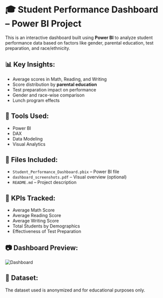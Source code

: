 # 🎓 Student Performance Dashboard – Power BI Project

This is an interactive dashboard built using **Power BI** to analyze student performance data based on factors like gender, parental education, test preparation, and race/ethnicity.

## 📊 Key Insights:
- Average scores in Math, Reading, and Writing
- Score distribution by **parental education**
- Test preparation impact on performance
- Gender and race-wise comparison
- Lunch program effects

## 🔧 Tools Used:
- Power BI
- DAX
- Data Modeling
- Visual Analytics

## 📁 Files Included:
- `Student_Performance_Dashboard.pbix` – Power BI file
- `dashboard_screenshots.pdf` – Visual overview (optional)
- `README.md` – Project description

## 📌 KPIs Tracked:
- Average Math Score
- Average Reading Score
- Average Writing Score
- Total Students by Demographics
- Effectiveness of Test Preparation

## 📷 Dashboard Preview:
![Dashboard](dashboard_screenshot_1.jpg,dashboard_screenshot_2.jpg)

## 📂 Dataset:
The dataset used is anonymized and for educational purposes only.




